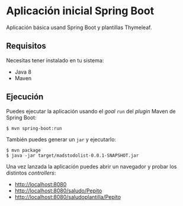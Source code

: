 # Aplicación inicial Spring Boot

Aplicación básica usand Spring Boot y plantillas Thymeleaf.

## Requisitos

Necesitas tener instalado en tu sistema:

- Java 8
- Maven

## Ejecución

Puedes ejecutar la aplicación usando el _goal_ `run` del _plugin_ Maven 
de Spring Boot:

```
$ mvn spring-boot:run 
```   

También puedes generar un `jar` y ejecutarlo:

```
$ mvn package
$ java -jar target/madstodolist-0.0.1-SNAPSHOT.jar 
```

Una vez lanzada la aplicación puedes abrir un navegador y probar los distintos _controllers_:

- [http://localhost:8080](http://localhost:8080)
- [http://localhost:8080/saludo/Pepito](http://localhost:8080/saludo/Pepito)
- [http://localhost:8080/saludoplantilla/Pepito](http://localhost:8080/saludoplantilla/Pepito)


